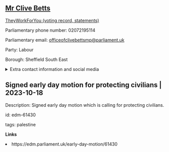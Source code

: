 ## <a href="https://members.parliament.uk/member/394/contact">Mr Clive Betts</a>

<a href="https://www.theyworkforyou.com/mp/10045/clive_betts/sheffield_south_east">TheyWorkForYou (voting record, statements)</a> 

Parliamentary phone number: 02072195114 

Parliamentary email: officeofclivebettsmp@parliament.uk 

Party: Labour 

Borough: Sheffield South East 

<details><summary>Extra contact information and social media</summary> 
<li>Website: http://www.clivebetts.com/</li>
<li>Twitter:</li>
<li>Constituency office phone number: 01142757788</li>
<li>Constituency office email:</li>
<li>Facebook:</li>
<li>Instagram:</li>
<li>Youtube:</li>
<li>Linkedin:</li>
<li>Government department phone number:</li>
<li>Government department email:</li>
<li>Threads:</li>
<li>Party office phone number:</li>
<li>Party office email:</li>
<li>Tiktok:</li>
</details>

## Signed early day motion for protecting civilians | 2023-10-18

Description: Signed early day motion which is calling for protecting civilians. 
 
id: edm-61430 

tags: palestine 

**Links** 
 <li>https://edm.parliament.uk/early-day-motion/61430</li>
